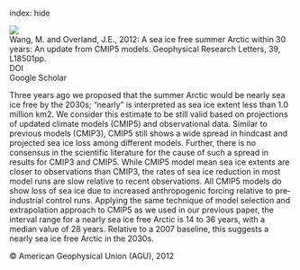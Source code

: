 index: hide

<div class="Citation">
    <div class="Citation-thumb CitationThumb-linked"  data-href="https://doi.org/10.1029/2012gl052868">
      <img src="https://static.claimspace.cloud/climate-study-static/refs/thumbs/12/Wang_and_Overland_2012-thumb.png" />
    </div>

  <div class="Citation-body">
    <div class="Citation-text">Wang, M. and Overland, J.E., 2012: A sea ice free summer Arctic within 30 years: An update from CMIP5 models. <span class="Article-journal">Geophysical Research Letters, </span><span class="Article-volume">39, </span>L18501pp.</div>
    <div class="Citation-links">
      <div class="CitationLink" data-href="https://doi.org/10.1029/2012gl052868">
        <div class="CitationLink-icon CitationLink-Doi"></div>
        <div class="CitationLink-text">DOI</div>
      </div>
      <div class="CitationLink" data-href="https://scholar.google.com/scholar?q=10.1029/2012gl052868">
        <div class="CitationLink-icon CitationLink-Scholar"></div>
        <div class="CitationLink-text">Google Scholar</div>
      </div>
    </div>
  </div>
</div>

Three years ago we proposed that the summer Arctic would be nearly sea ice free by the 2030s; “nearly” is interpreted as sea ice extent less than 1.0 million km2. We consider this estimate to be still valid based on projections of updated climate models (CMIP5) and observational data. Similar to previous models (CMIP3), CMIP5 still shows a wide spread in hindcast and projected sea ice loss among different models. Further, there is no consensus in the scientific literature for the cause of such a spread in results for CMIP3 and CMIP5. While CMIP5 model mean sea ice extents are closer to observations than CMIP3, the rates of sea ice reduction in most model runs are slow relative to recent observations. All CMIP5 models do show loss of sea ice due to increased anthropogenic forcing relative to pre‐industrial control runs. Applying the same technique of model selection and extrapolation approach to CMIP5 as we used in our previous paper, the interval range for a nearly sea ice free Arctic is 14 to 36 years, with a median value of 28 years. Relative to a 2007 baseline, this suggests a nearly sea ice free Arctic in the 2030s.

<div class="Citation-copy">
&copy; American Geophysical Union (AGU), 2012
</div>